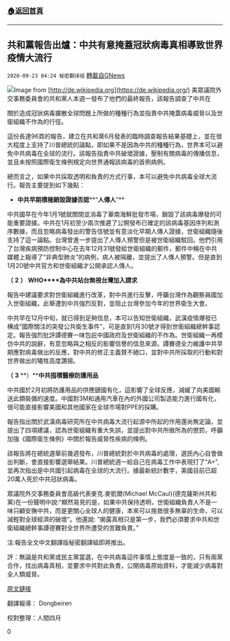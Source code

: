 ###  [:house:返回首頁](https://github.com/ourhimalayas/txt)
---

## 共和黨報告出爐：中共有意掩蓋冠狀病毒真相導致世界疫情大流行
`2020-09-23 04:24 秘密翻译组` [轉載自GNews](https://gnews.org/zh-hant/379341/)

![](https://s3.amazonaws.com/gnews-media-offload/wp-content/uploads/2020/09/23041410/1-139.png)Image from [http://de.wikipedia.org](https://de.wikipedia.org/)
美眾議院外交事務委員會的共和黨人本週一發布了他們的最終報告，該報告調查了中共在

關於造成冠狀病毒擴散全球問題上所做的種種行為並指責中共掩蓋病毒威脅以及世衛組織不作為的行徑。

這份長達96頁的報告，建立在共和黨6月發表的臨時調查報告結果基礎上，並在很大程度上支持了川普總統的論點，即如果不是因為中共的種種行為，世界本可以避免中共病毒在全球的流行。該報告指責中共破壞證據，壓制有關病毒的傳播信息，並且未按照國際衛生條例規定向世界通報該病毒的首例病例。

總而言之，如果中共採取透明和負責的方式行事，本可以避免中共病毒全球大流行。報告主要提到如下幾點：

- **中共早期積極銷毀證據否認****“****人傳人****”**


中共國早在今年1月1號就關閉並消毒了華南海鮮批發市場，銷毀了該病毒爆發的可能重要證據。中共在1月初至少兩次推遲了公開發布已確定的該病毒基因序列和測序數據，而且忽略病毒發出的警告信號並有意淡化早期人傳人證據，世衛組織隨後支持了這一論點。台灣曾進一步提出了人傳人預警但是被世衛組織駁回。他們引用了台灣疾病預防控制中心在去年12月31號發給世衛組織的郵件，郵件中稱在中共媒體上報導了“非典型肺炎”的病例，病人被隔離，並提出了人傳人預警。但是直到1月20號中共官方和世衛組織才公開承認人傳人。

**（** **2** **）** **WHO****為中共站台無視台灣加入請求**

報告中建議要求對世衛組織進行改革，對中共進行反擊，呼籲台灣作為觀察員國加入世衛組織，此舉遭到中共強烈反對，並阻止台灣參加今年的世界衛生大會。

中共早在12月中旬，就已得到足夠信息，本可以告知世衛組織，武漢疫情爆發已構成“國際關注的突發公共衛生事件”，可是直到1月30號才得到世衛組織總幹事認定。報告強烈批評譚德賽一味包庇中國政府及世衛組織的不作為。世衛組織一再模仿中共的說辭，有意忽略與之相反的影響信譽的信息來源。譚賽德全力維護中共早期應對病毒做出的反應，對中共的修正主義贊不絕口，並對中共所採取的行動和對世界做出的犧牲高度讚揚。

**（** **3** **）****中共囤積醫療防護用品**

中共國於2月初將防護用品的供應鏈國有化，這影響了全球反應，減緩了向美國輸送此類裝備的速度。中國對3M和通用汽車在內的外國公司製造能力進行國有化，很可能直接影響美國和其他國家在全球市場對PPE的採購。

報告指出關於武漢病毒研究所在中共病毒大流行起源中所起的作用還尚無定論，並提出了四項建議，認為世衛組織有重大失誤，並提出對中共所做所為的懲罰，呼籲加強《國際衛生條例》中關於報告威脅性疾病的條例。

該報告將在總統選舉前幾週發布，川普總統對於中共病毒的處理，選民內心自會做出判斷，會直接影響選舉結果。川普總統週一給自己在病毒工作中表現打了“A+”,並再次指出是中共國引起病毒在全球的大流行。據最新統計數字，美國目前已超20萬人死於中共冠狀病毒。

眾議院外交事務委員會高級代表麥克.麥凱爾(Michael McCaul)(德克薩斯州共和黨)在一份聲明中說:“顯然易見的是，如果中共保持透明，世衛組織負責人不是一味只顧安撫中共，而是更關心全球人的健康，本來可以挽救很多無辜的生命，可以減輕對全球經濟的破壞”。他還說: “揭露真相只是第一步，我們必須要求中共和世衛組織總幹事譚德賽對全世界所遭受的苦難負責。”

注:報告全文中文翻譯版秘密翻譯組即將推出。

評：無論是共和黨或民主黨當選，在中共病毒這件事情上態度是一致的，只有兩黨合作，找出病毒真相，並要求中共對此負責，公開病毒原始資料，才能減少病毒對全人類威脅。

[原文鏈接](https://thehill.com/policy/international/517395-house-republicans-blame-chinese-cover-up-for-coronavirus-pandemic+922-1)

翻譯報導： Dongbeiren

校對整理：人間四月

0
